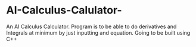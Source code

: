 # AI-Calculus-Calulator-
An AI Calculus Calculator. Program is to be able to do derivatives and Integrals at minimum by just inputting and equation. Going to be built using C++
